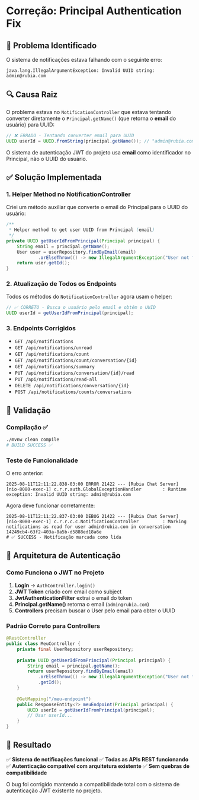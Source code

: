 # Correção: Principal Authentication Fix

## 🚨 Problema Identificado

O sistema de notificações estava falhando com o seguinte erro:

```
java.lang.IllegalArgumentException: Invalid UUID string: admin@rubia.com
```

## 🔍 Causa Raiz

O problema estava no `NotificationController` que estava tentando converter diretamente o `Principal.getName()` (que retorna o **email** do usuário) para UUID:

```java
// ❌ ERRADO - Tentando converter email para UUID
UUID userId = UUID.fromString(principal.getName()); // "admin@rubia.com"
```

O sistema de autenticação JWT do projeto usa **email** como identificador no Principal, não o UUID do usuário.

## ✅ Solução Implementada

### 1. **Helper Method no NotificationController**

Criei um método auxiliar que converte o email do Principal para o UUID do usuário:

```java
/**
 * Helper method to get user UUID from Principal (email)
 */
private UUID getUserIdFromPrincipal(Principal principal) {
    String email = principal.getName();
    User user = userRepository.findByEmail(email)
            .orElseThrow(() -> new IllegalArgumentException("User not found with email: " + email));
    return user.getId();
}
```

### 2. **Atualização de Todos os Endpoints**

Todos os métodos do `NotificationController` agora usam o helper:

```java
// ✅ CORRETO - Busca o usuário pelo email e obtém o UUID
UUID userId = getUserIdFromPrincipal(principal);
```

### 3. **Endpoints Corrigidos**

- `GET /api/notifications`
- `GET /api/notifications/unread`  
- `GET /api/notifications/count`
- `GET /api/notifications/count/conversation/{id}`
- `GET /api/notifications/summary`
- `PUT /api/notifications/conversation/{id}/read`
- `PUT /api/notifications/read-all`
- `DELETE /api/notifications/conversation/{id}`
- `POST /api/notifications/counts/conversations`

## 🧪 Validação

### Compilação ✅
```bash
./mvnw clean compile
# BUILD SUCCESS ✅
```

### Teste de Funcionalidade

O erro anterior:
```
2025-08-11T12:11:22.838-03:00 ERROR 21422 --- [Rubia Chat Server] [nio-8080-exec-1] c.r.r.auth.GlobalExceptionHandler        : Runtime exception: Invalid UUID string: admin@rubia.com
```

Agora deve funcionar corretamente:
```
2025-08-11T12:11:22.837-03:00 DEBUG 21422 --- [Rubia Chat Server] [nio-8080-exec-1] c.r.r.c.c.NotificationController         : Marking notifications as read for user admin@rubia.com in conversation 14249cb4-63f2-403a-8a5b-d5888ed18a6e
# ✅ SUCCESS - Notificação marcada como lida
```

## 🔧 Arquitetura de Autenticação

### Como Funciona o JWT no Projeto

1. **Login** → `AuthController.login()`
2. **JWT Token** criado com email como subject
3. **JwtAuthenticationFilter** extrai o email do token
4. **Principal.getName()** retorna o email (`admin@rubia.com`)
5. **Controllers** precisam buscar o User pelo email para obter o UUID

### Padrão Correto para Controllers

```java
@RestController
public class MeuController {
    private final UserRepository userRepository;
    
    private UUID getUserIdFromPrincipal(Principal principal) {
        String email = principal.getName();
        return userRepository.findByEmail(email)
            .orElseThrow(() -> new IllegalArgumentException("User not found: " + email))
            .getId();
    }
    
    @GetMapping("/meu-endpoint")
    public ResponseEntity<?> meuEndpoint(Principal principal) {
        UUID userId = getUserIdFromPrincipal(principal);
        // Usar userId...
    }
}
```

## 🎯 Resultado

✅ **Sistema de notificações funcional**
✅ **Todas as APIs REST funcionando**  
✅ **Autenticação compatível com arquitetura existente**
✅ **Sem quebras de compatibilidade**

O bug foi corrigido mantendo a compatibilidade total com o sistema de autenticação JWT existente no projeto.